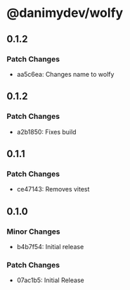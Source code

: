 # @danimydev/wolfy

## 0.1.2

### Patch Changes

- aa5c6ea: Changes name to wolfy

## 0.1.2

### Patch Changes

- a2b1850: Fixes build

## 0.1.1

### Patch Changes

- ce47143: Removes vitest

## 0.1.0

### Minor Changes

- b4b7f54: Initial release

### Patch Changes

- 07ac1b5: Initial Release
